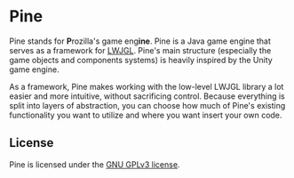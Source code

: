 # Pine

Pine stands for **P**rozilla's game eng**ine**.
Pine is a Java game engine that serves as a framework for [LWJGL](https://www.lwjgl.org/).
Pine's main structure (especially the game objects and components systems) is heavily inspired by the Unity game engine.

As a framework, Pine makes working with the low-level LWJGL library a lot easier and more intuitive, without sacrificing control.
Because everything is split into layers of abstraction, you can choose how much of Pine's existing functionality you want to utilize 
and where you want insert your own code.

## License

Pine is licensed under the [GNU GPLv3 license](./LICENSE).